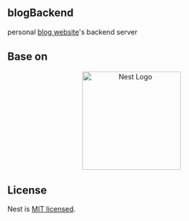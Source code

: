 ## blogBackend

personal [blog website](www.snofly.cn)'s backend server

## Base on

<p align="center">
  <a href="http://nestjs.com/" target="blank"><img src="https://nestjs.com/img/logo-small.svg" width="200" alt="Nest Logo" /></a>
</p>

## License

Nest is [MIT licensed](LICENSE).
